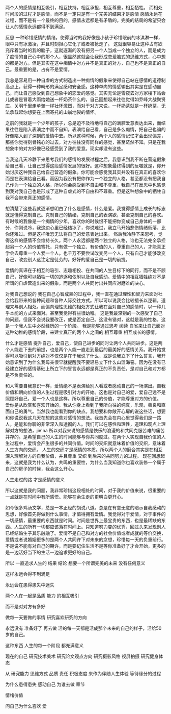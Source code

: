两个人的感情是相互吸引，相互扶持，相互承担，相互尊重，相互牺牲。
而相处时间段的过程才是感情，而不是一定只是有一个完美的结果才是感情
感情永远在过程，而不是有一个最终的目的，感情永远都是有矛盾的。完美的结局的希望只会让人的感情永远都得不到满足。



反思
一种珍惜感情的情绪，使得当时的我好像是小孩子珍惜眼前的冰淇淋一样，眼中只有冰激凌，并且时刻担心它化了或者被抢走了。
这就很容易让这种占有欲充斥着当时的我的脑子，这就逐渐的没有把另一个人当成一个独立的人，而是成为了痴情的自己心中的那个人，很显然这就会让我形成恋爱脑式的思维方式，心中想的都是对方。但是其实在这中痴情中对方并不是真正的对方，自己也不是真正的自己。最重要的是，占有不是爱情。

我总是容易用一种自虐的方式制造出一种痴情的假象来使得自己站在感情的道德制高点上，获得一种畸形的满足感和安全感。这种单向的情感输出其实是在感动自己，而让自己感受到自己想象中的恋爱的感觉。其实无论是雪夜去对方家楼下站会儿或者是冒着大雨给她送一杯奶茶什么的，自己回想起来往往觉得如乔峰大战聚贤庄、关羽千里走单骑一样壮怀激烈，而对于对方来说，一杯奶茶就是一杯奶茶，无法承载起你想要在上面寄托的山崩地裂的情怀。

之前的我就是一个少年的孩子，总是迫不及待地将自己的满腔爱意表达出来，而结果往往是陷入表演之中而不自知。表演给自己看，自己是多么痴情，把自己也骗的好像陷入到了深刻的爱情中去。所以这种时候，两个人的感情记忆才会出现偏差，那些你觉得刻骨铭心的过去，对方往往没有同样的感觉，甚至茫然不知。只是在我想象中的对方好像已经感受到了我的爱意。现实却没有这些。

当我这几天冷静下来思考我们的感情的发展过程之后。我意识到我不断在营造假象给自己看，让自己觉得这段感情发展的很好。这种想象最终得到的反噬就是，你开始讨厌这种我自己给自己营造的假象。你可能会感觉我其实并没有在真正的喜欢你而是在表演给自己看。而因为我没有把你作为一个独立的人格，甚至都没有把我自己作为一个独立的人格，所以你会感受到不自由和不尊重，我自己在反思中也感觉到我对我自己也是形成了这种自虐式的不自由和不尊重。但是这种想象中的牺牲自我不会带来真正的感情。

想清楚了这些我就逐渐想明白了什么是感情，什么是爱。我觉得感情上成长的标志就是懂得克制自己。克制自己的情绪，克制自己的表演欲，甚至克制自己的喜欢。有时候的我像是一个痴情的少年，喜欢你的时候恨不能把你变成自己身体的一部分，你刚说冷，我这边心里已经结冰了，你说难过，我立马开始悲伤情绪低落，比你还难过。但是这样唯恐无法将自己的爱意表达出来。
然后我冷静下来思考，觉得这样的感情不会维持长久。两个人永远都是两个独立的人格，谁也无法完全承担起另一个人的价值寄托，只有做一个独立、有价值的人，尊重自己的人，才能真正学会去尊重一个人爱一个人。也千万不要尝试改变另一个人，只有自己才能够改变自己，改变别人这注定是徒劳的。好好的爱自己是一切的前提。

爱情的真谛在于相互的吸引、志趣相投、在共同的人生目标下的同行，而不是不顾自己，好像可以牺牲一切的追逐和依附以及自我感动。爱情中的相互牺牲绝对不是所谓的自虐营造出来的假象。而是两个人共同付出共同应对磨难的决心。

对我自己想说的
我在自己心智成熟的过程中，我一直在通过理性和智力来面对社会给我带来的各种问题和各种人际交往方式。所以可以说我会比较擅长以逻辑，道理来与别人相处。而偏向理性思维的相处方式让我在面对自己的感情时，以一种几乎本能的方式来面对。甚至我觉得有些很幼稚。
这是我最深刻的一次感受了自己的问题，但我不会说我要改正，或是否定自己。这没有错对，这就是我的性格，这是一个我人生中必然经历的一个阶段。
我是能够通过思考 阅读 自省来让自己面对这种幼稚的感情阶段，来建立真正的两个人之间的 相互尊重 相互成长的感情。



什么才是感情
提升自己，爱自己，使自己进步的同时让两个人共同进步。这是两个人能走下去的前提，也是两个人能一直走到最后的最美好的感情关系。我开始觉得可以吸引到对方绝对不仅仅是在于我说了什么，或是说我立下了什么誓言，我开始意识到了为什么我母亲很早就提醒我不要轻易立下什么山盟海誓。因为在没有已经建立好的感情基础上所立下的誓言永远都是真正的不负责任，是对自己和对方都是不负责任的。

和人需要自我意识一样，爱情绝不是表演给别人看或者感动自己的一场演出。自我价值和朝向价值的人生过程是吸引对方的开始。这也是对自己的爱，爱自己远不是照顾好自己，爱一个人也是这样。所以尊重自己的价值，才能尊重对方的价值。
爱你是从欣赏和喜欢开始的，我从你身上看到了我所向往的纯真，乐观，善良和直面自己的勇气。当然我也能看到你的缺点。我想要和你敞开心扉的说这些话，想要和你说说我这几天在想的这些对感情的想法。我首先会在内心里觉得我们是一路人，是能和你聊的非常深入和透彻的人。我们可以在感性和理性，道理和观点上理解对方的想法，jie'na
所以对我来说的感情是快乐的浪漫的和共同克服苦难的痛苦并存的。是希望自己的人生的时间能够与你共同度过。在两个人实现自我价值的人生过程中，爱情会产生很多的共同价值。时间的交织就意味着价值的交织，意味着人生方向的交织。
人生的交织才是感情的本质。所以两个人的磨合其实是在相互深入理解对方的自我价值，并且尊重 交织 到后来的共同努力的过程。
现在回想起来，这就是我为什么认为，共鸣的重要性，为什么当我知道你也喜欢装修一个属于自己的房子的时候，我会这么开心。





人生走过的路 才是感情的意义

所以这就是我的问题，我非常珍惜这段相处的时间，对于我的价值来说，很重要的一点就是在时间中有所感悟。能够在余生走的更明白更开心。

如今很多鸡汤文学，总是一本正经的胡说八道。总是在有意无意的暗示自我感动的思想，好像首先得做到什么事情，才值得拥有爱情。我觉得对于爱情，对于事件的一切感情，最重要的东西就是时间。时间是世界上最宝贵的东西，也是最稀缺的东西。人生的所有一切都应该落在时间上。只知道努力变的优秀，回过头来发现别人已经结婚生子其乐融融了。爱情不是自己和对方的社会价值或者成就的等价交换，爱情或者说婚姻更多的是两个人共同许下对未来的念想，珍惜每一天的负重前行。不是说不能有对自己的期许，而是要记住生活不是等你准备好了才会开始，更多的是一边活好当下的生活一边追求更好的自己。


所以 一直追求人生的 结果 结论 想要一个所谓完美的未来 没有任何意义

这样永远会得不到满足

永远会在患得患失中迷失

两个人在一起是品质 能力 的相互吸引

而不是对对方有多好

做每一天要做的事情 研究喜欢研究的方向

永远没有 准备好了 再去做
活的每一天都是活成那个未来的自己的样子，活给50岁的自己。


这种东西 人生的每一个阶段 都充满意义

现在的自己 研究技术美术 研究论文观点方向 研究摄影风格 视屏拍摄 研究健身体态

从 研究能力 思维方式 品质 责任 积极态度 来作为伴随人生体验 等待缘分的过程

为什么患得患失 感动自己 为谁去做 章节

情绪价值

问自己为什么喜欢 爱
